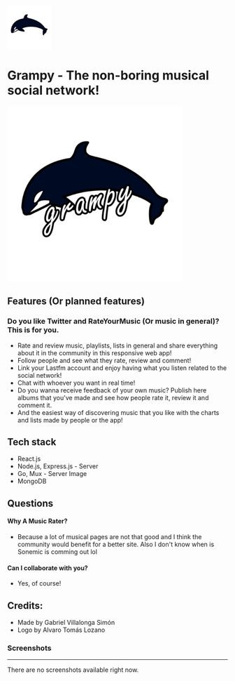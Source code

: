 <img src="./logo/grampy.png" width="100px" height="100px"></img>

# Grampy - The non-boring musical social network!

<img src="./logo/grampy-logo.png" width="400px" height="400px"></img>

## Features (Or planned features)

### Do you like Twitter and RateYourMusic (Or music in general)? This is for you.

- Rate and review music, playlists, lists in general and share everything about it in the community in this responsive web app!
- Follow people and see what they rate, review and comment!
- Link your Lastfm account and enjoy having what you listen related to the social network!
- Chat with whoever you want in real time!
- Do you wanna receive feedback of your own music? Publish here albums that you've made and see how people rate it, review it and comment it.
- And the easiest way of discovering music that you like with the charts and lists made by people or the app!

## Tech stack

- React.js
- Node.js, Express.js - Server
- Go, Mux - Server Image
- MongoDB

## Questions

#### Why A Music Rater?

- Because a lot of musical pages are not that good and I think the community would benefit for a better site. Also I don't know when is Sonemic is comming out lol

#### Can I collaborate with you?

- Yes, of course!

## Credits:

- Made by Gabriel Villalonga Simón
- Logo by Alvaro Tomás Lozano

### Screenshots

---

There are no screenshots available right now.

